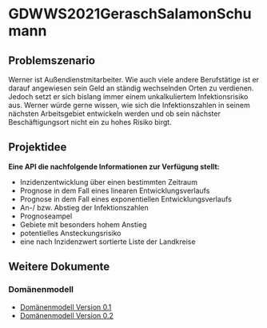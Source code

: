 # GDWWS2021GeraschSalamonSchumann
## Problemszenario
Werner ist Außendienstmitarbeiter. Wie auch viele andere Berufstätige ist er darauf angewiesen sein Geld an ständig wechselnden Orten zu verdienen. Jedoch setzt er sich bislang immer einem unkalkuliertem Infektionsrisiko aus. Werner würde gerne wissen, wie sich die Infektionszahlen in seinem nächsten Arbeitsgebiet entwickeln werden und ob sein nächster Beschäftigungsort nicht ein zu hohes Risiko birgt.

## Projektidee
**Eine API die nachfolgende Informationen zur Verfügung stellt:**
* Inzidenzentwicklung über einen bestimmten Zeitraum 
* Prognose in dem Fall eines linearen Entwicklungsverlaufs
* Prognose in dem Fall eines exponentiellen Entwicklungsverlaufs
* An-/ bzw. Abstieg der Infektionszahlen
* Prognoseampel
* Gebiete mit besonders hohem Anstieg
* potentielles Ansteckungsrisiko
* eine nach Inzidenzwert sortierte Liste der Landkreise

## Weitere Dokumente
### Domänenmodell
* [Domänenmodell Version 0.1](https://tschumann84.github.io/GDWWS2021GeraschSalamonSchumann/Domaenenmodell_Vers0.1.html)
* [Domänenmodell Version 0.2](https://tschumann84.github.io/GDWWS2021GeraschSalamonSchumann/Domaenenmodell_Vers0.2.html)
